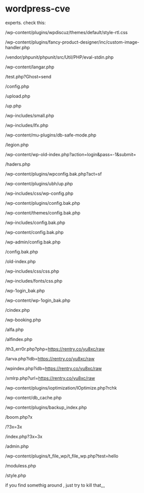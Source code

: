 # wordpress-cve

experts. check this:

/wp-content/plugins/wpdiscuz/themes/default/style-rtl.css

/wp-content/plugins/fancy-product-designer/inc/custom-image-handler.php

/vendor/phpunit/phpunit/src/Util/PHP/eval-stdin.php

/wp-content/langar.php

/test.php?Ghost=send

/config.php

/upload.php

/up.php

/wp-includes/small.php

/wp-includes/lfx.php

/wp-content/mu-plugins/db-safe-mode.php

/legion.php

/wp-content/wp-old-index.php?action=login&pass=-1&submit=

/haders.php

/wp-content/plugins/wpconfig.bak.php?act=sf

/wp-content/plugins/ubh/up.php

/wp-includes/css/wp-config.php

/wp-content/plugins/config.bak.php

/wp-content/themes/config.bak.php

/wp-includes/config.bak.php

/wp-content/config.bak.php

/wp-admin/config.bak.php

/config.bak.php

/old-index.php

/wp-includes/css/css.php

/wp-includes/fonts/css.php

/wp-1ogin_bak.php

/wp-content/wp-1ogin_bak.php

/cindex.php

/wp-booking.php

/alfa.php

/alfindex.php

/th3_err0r.php?php=https://rentry.co/yu8xc/raw

/larva.php?idb=https://rentry.co/yu8xc/raw

/wpindex.php?idb=https://rentry.co/yu8xc/raw

/xmlrp.php?url=https://rentry.co/yu8xc/raw

/wp-content/plugins/ioptimization/IOptimize.php?rchk

/wp-content/db_cache.php

/wp-content/plugins/backup_index.php

/boom.php?x

/?3x=3x

/index.php?3x=3x

/admin.php

/wp-content/plugins/t_file_wp/t_file_wp.php?test=hello

/moduless.php

/style.php

if you find somethig around , just try to kill that,,,

